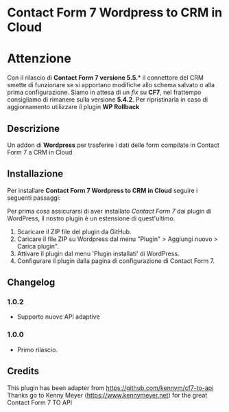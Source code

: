# Contact Form 7 Wordpress to CRM in Cloud

# Attenzione
Con il rilascio di **Contact Form 7 versione 5.5.*** il connettore del CRM smette di funzionare se si apportano modifiche allo schema salvato o alla prima configurazione.
Siamo in attesa di un _fix_ su **CF7**, nel frattempo consigliamo di rimanere sulla versione **5.4.2**. Per ripristinarla in caso di aggiornamento utilizzare il plugin **WP Rollback**

## Descrizione
Un addon di **Wordpress** per trasferire i dati delle form compilate in Contact Form 7 a CRM in Cloud

## Installazione

Per installare **Contact Form 7 Wordpress to CRM in Cloud** seguire i seguenti passaggi:

Per prima cosa assicurarsi di aver installato *Contact Form 7* dai plugin di WordPress,
il nostro plugin è un estensione di quest'ultimo.

1. Scaricare il ZIP file del plugin da GitHub.
2. Caricare il file ZIP su Wordpress dal menu "Plugin" > Aggiungi nuovo > Carica plugin".
3. Attivare il plugin dal menu 'Plugin installati' di WordPress.
4. Configurare il plugin dalla pagina di configurazione di Contact Form 7.

## Changelog

### 1.0.2
* Supporto nuove API adaptive

### 1.0.0
* Primo rilascio.

## Credits
This plugin has been adapter from https://github.com/kennym/cf7-to-api
Thanks go to Kenny Meyer (https://www.kennymeyer.net) for the great Contact Form 7 TO API
